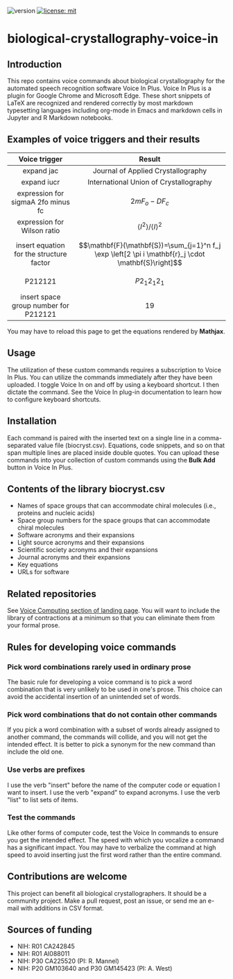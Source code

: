 ![version](https://img.shields.io/static/v1?label=biological-crystallography-voice-in&message=0.2&color=brightcolor)
[![license: mit](https://img.shields.io/badge/license-mit-blue.svg)](https://opensource.org/licenses/mit)


# biological-crystallography-voice-in

## Introduction
This repo contains voice commands about biological crystallography for the automated speech recognition software Voice In Plus.
Voice In Plus is a plugin for Google Chrome and Microsoft Edge.
These short snippets of LaTeX are recognized and rendered correctly by most markdown typesetting languages including org-mode in Emacs and markdown cells in Jupyter and R Markdown notebooks.

## Examples of voice triggers and their results


| Voice trigger | Result|
| :------: | :----:|
|expand jac | Journal of Applied Crystallography|
|expand iucr | International Union of Crystallography|
|expression for sigmaA 2fo minus fc| $$2mF_{o} - DF_{c}$$ |
|expression for Wilson ratio | $$\left\langle I^2\right\rangle /\langle I\rangle^2$$ |
|insert equation for the structure factor|$$\mathbf{F}(\mathbf{S})=\sum_{j=1}^n f_j \exp \left[2 \pi i \mathbf{r}_j \cdot \mathbf{S}\right]$$|
|P212121  | $$P2_{1}2_{1}2_{1}$$  |
|insert space group number for P212121 | 19|

You may have to reload this page to get the equations rendered by **Mathjax**.

## Usage
The utilization of these custom commands requires a subscription to Voice In Plus.
You can utilize the commands immediately after they have been uploaded.
I toggle Voice In on and off by using a keyboard shortcut.
I then dictate the command.
See the Voice In plug-in documentation to learn how to configure keyboard shortcuts.


## Installation
Each command is paired with the inserted text on a single line in a comma-separated value file (biocryst.csv).
Equations, code snippets, and so on that span multiple lines are placed inside double quotes.
You can upload these commands into your collection of custom commands using the **Bulk Add** button in Voice In Plus.

## Contents of the library biocryst.csv

- Names of space groups that can accommodate chiral molecules (i.e., proteins and nucleic acids)
- Space group numbers for the space groups that can accommodate chiral molecules
- Software acronyms and their expansions
- Light source acronyms and their expansions
- Scientific society acronyms and their expansions
- Journal acronyms and their expansions
- Key equations
- URLs for software


## Related repositories
See [Voice Computing section of landing page](https://github.com/MooersLab/MooersLab?tab=readme-ov-file#voice-computing).
You will want to include the library of contractions at a minimum so that you can eliminate them from your formal prose.

## Rules for developing voice commands

### Pick word combinations rarely used in ordinary prose
The basic rule for developing a voice command is to pick a word combination that is very unlikely to be used in one's prose.
This choice can avoid the accidental insertion of an unintended set of words.

### Pick word combinations that do not contain other commands
If you pick a word combination with a subset of words already assigned to another command, the commands will collide, and you will not get the intended effect.
It is better to pick a synonym for the new command than include the old one.

### Use verbs are prefixes
I use the verb "insert" before the name of the computer code or equation I want to insert.
I use the verb "expand" to expand acronyms.
I use the verb "list" to list sets of items.

### Test the commands
Like other forms of computer code, test the Voice In commands to ensure you get the intended effect.
The speed with which you vocalize a command has a significant impact.
You may have to verbalize the command at high speed to avoid inserting just the first word rather than the entire command.

## Contributions are welcome
This project can benefit all biological crystallographers.
It should be a community project.
Make a pull request, post an issue, or send me an e-mail with additions in CSV format.

## Sources of funding

- NIH: R01 CA242845
- NIH: R01 AI088011
- NIH: P30 CA225520 (PI: R. Mannel)
- NIH: P20 GM103640 and P30 GM145423 (PI: A. West)
